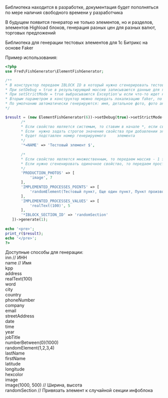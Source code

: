 Библиотека находится в разработке, документация будет пополняться по мере наличия свободного времени у разработчика
  
В будущем появится генератор не только элементов, но и разделов, элементов Highload блоков, генерация разных цен для разных валют, торговых предложений  
  
Библиотека для генерации тестовых элементов для 1с Битрикс на основе Faker

Пример использования:

```php
<?php
use Fred\FishGenerator\ElementFishGenerator;

/** 
* В конструктор передаем IBLOCK ID в который нужно сгенерировать тестовый элемент
* При setDebug = true в результирующий массив записываются данные для генерации
* При setStrictMode = true выбрасываются Exception'ы если что-то идет не так
* Вторым параметром в конструктор можно передать локализацию faker, по умолчанию ru_RU
* По умолчанию автоматически генерируются: имя, детальное фото, фото анонса, детальный текст + текст анонса, символьный код    
*/

$result = (new ElementFishGenerator(6))->setDebug(true)->setStrictMode(true)->setCategoryPhoto(['technics', 'business', 'city'])->setPropertyRules([
       /*  
       * Если свойство является системым, то ставим в начале *, если свойство является дополнительным у инфоблока (Т.е PROPERTY_NAME), то не ставим  
       * Если  нужно задать строгое значение свойства при добавлении элементов, то ставим =, можно группировать: *=, =, *, при этом в $ 
       * будет подставлен номер генерируемого     элемента
       */  
       '*=NAME' => 'Тестовый элемент $',
       
       /*  
       * Если свойство является множественным, то передаем массив - 1 элемент задаем генератор (так же поддерживаются *, =), 2 элемент - кол-во элементов для генерации  
       * Если нужно сгененировать одиночное свойство, то передаем просто строк (в качестве значения)  
       */  
       'PRODUCTION_PHOTOS' => [
           'image', 7
       ],
       'IMPLEMENTED_PROCESSES_POINTS' => [
           'randomElement(Тестовый пункт, Еще один пункт, Пункт производства, Новый пункт, Пункт элемента, Тестовый процесс, Процесс производства, Новый процесс производства)', 5
       ],
       'IMPLEMENTED_PROCESSES_VALUES' => [
           'realText(100)', 5
       ],
       '*IBLOCK_SECTION_ID' => 'randomSection'
   ])->generate(1);
   
echo '<pre>';  
print_r($result);  
echo '</pre>';  
?>
```

Доступные способы для генерации:  
inn // ИНН  
name // Имя  
kpp  
address  
realText(100)  
word  
city  
country  
phoneNumber  
company  
email  
streetAddress  
date  
time  
year  
jobTitle  
numberBetween(0)(1000)  
randomElement(1,2,3,4)  
lastName  
firstName  
latitude  
longitude  
hexcolor  
image  
image(1000, 500) // Ширина, высота  
randomSection // Привязать элемент к случайной секции инфоблока
